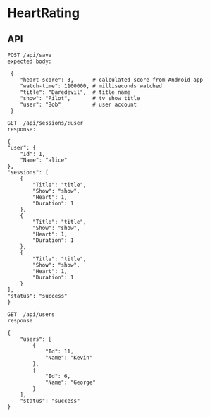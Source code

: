 # HeartRating
### 

## API
    POST /api/save
    expected body:

     {
        "heart-score": 3,      # calculated score from Android app
        "watch-time": 1100000, # milliseconds watched
        "title": "Daredevil",  # title name
        "show": "Pilot",       # tv show title
        "user": "Bob"          # user account
     }

    GET  /api/sessions/:user
    response:

    {
    "user": {
        "Id": 1,
        "Name": "alice"
    },
    "sessions": [
        {
            "Title": "title",
            "Show": "show",
            "Heart": 1,
            "Duration": 1
        },
        {
            "Title": "title",
            "Show": "show",
            "Heart": 1,
            "Duration": 1
        },
        {
            "Title": "title",
            "Show": "show",
            "Heart": 1,
            "Duration": 1
        }
    ],
    "status": "success"
    }

    GET  /api/users
    response

    {
        "users": [
            {
                "Id": 11,
                "Name": "Kevin"
            },
            {
                "Id": 6,
                "Name": "George"
            }
        ],
        "status": "success"
    }
 
